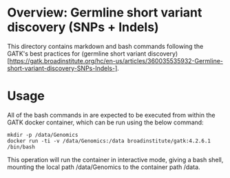 # Overview: Germline short variant discovery (SNPs + Indels)

This directory contains markdown and bash commands following the GATK's best practices for (germline short variant discovery)[https://gatk.broadinstitute.org/hc/en-us/articles/360035535932-Germline-short-variant-discovery-SNPs-Indels-].

# Usage

All of the bash commands in are expected to be executed from within the GATK docker container, which
can be run using the below command:

```commandline
mkdir -p /data/Genomics
docker run -ti -v /data/Genomics:/data broadinstitute/gatk:4.2.6.1 /bin/bash
```

This operation will run the container in interactive mode, giving a bash shell, mounting the local path /data/Genomics to the container path /data.
